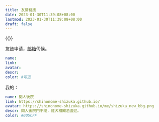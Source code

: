 ```yaml
---
title: 友情链接
date: 2023-01-30T11:39:08+08:00
lastmod: 2023-01-30T11:39:08+08:00
draft: false
---
```


{{<friendlink name="ichika" link="https://ichika.cc" desc="Hello,gamer!" avat="https://cdn.ichika.cc/page/HeadIcon.jpg" color="#49A6E9">}}

友链申请，[邮箱](mailto:shizuka@writeme.com)伺候。

```YAML
name:
link:
avatar:
descr:
color: #可选
```

我的：

```YAML
name: 閑人後院
link: https://shinonome-shizuka.github.io/
avatar: https://shinonome-shizuka.github.io/me/shizuka_new_bbg.png
descr: 閑人後院門不閉，雞犬相聞酒盞迎。
color: #005CFF
```